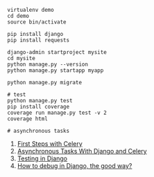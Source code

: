 
```
virtualenv demo
cd demo
source bin/activate

pip install django
pip install requests

django-admin startproject mysite
cd mysite
python manage.py --version
python manage.py startapp myapp

python manage.py migrate

# test
python manage.py test
pip install coverage
coverage run manage.py test -v 2
coverage html

# asynchronous tasks
```


1. [First Steps with Celery](http://docs.celeryproject.org/en/latest/getting-started/first-steps-with-celery.html)
2. [Asynchronous Tasks With Django and Celery](https://realpython.com/blog/python/asynchronous-tasks-with-django-and-celery/)
3. [Testing in Django](https://realpython.com/blog/python/testing-in-django-part-1-best-practices-and-examples/)
4. [How to debug in Django, the good way?](https://stackoverflow.com/questions/1118183/how-to-debug-in-django-the-good-way)
